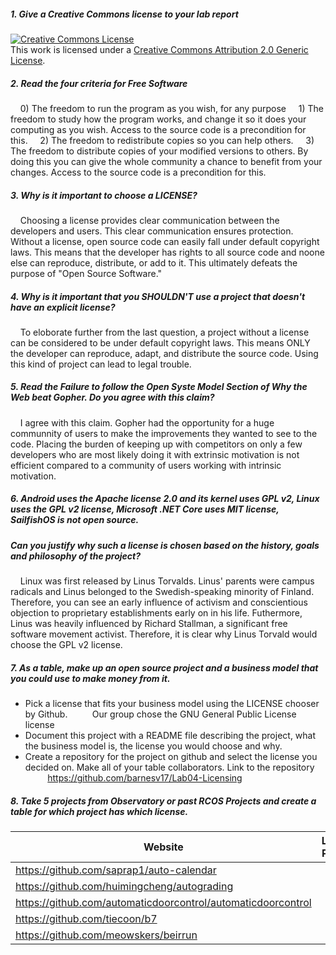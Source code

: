 ##### 1. Give a Creative Commons license to your lab report
<a rel="license" href="http://creativecommons.org/licenses/by/2.0/"><img alt="Creative Commons License" style="border-width:0" src="https://i.creativecommons.org/l/by/2.0/88x31.png" /></a><br />This work is licensed under a <a rel="license" href="http://creativecommons.org/licenses/by/2.0/">Creative Commons Attribution 2.0 Generic License</a>.
##### 2. Read the four criteria for Free Software
&nbsp;&nbsp;&nbsp; 0) The freedom to run the program as you wish, for any purpose
&nbsp;&nbsp;&nbsp; 1) The freedom to study how the program works, and change it so it does your computing as you wish. Access to the source code is a precondition for this.
&nbsp;&nbsp;&nbsp; 2) The freedom to redistribute copies so you can help others.
&nbsp;&nbsp;&nbsp; 3) The freedom to distribute copies of your modified versions to others. By doing this you can give the whole community a chance to benefit from your changes. Access to the source code is a precondition for this.
##### 3. Why is it important to choose a LICENSE?
&nbsp;&nbsp;&nbsp; Choosing a license provides clear communication between the developers and users. This clear communication ensures protection. Without a license, open source code can easily fall under default copyright laws. This means that the developer has rights to all source code and noone else can reproduce, distribute, or add to it. This ultimately defeats the purpose of "Open Source Software."
##### 4. Why is it important that you SHOULDN'T use a project that doesn't have an explicit license?
&nbsp;&nbsp;&nbsp; To eloborate further from the last question, a project without a license can be considered to be under default copyright laws. This means ONLY the developer can reproduce, adapt, and distribute the source code. Using this kind of project can lead to legal trouble.
##### 5. Read the Failure to follow the Open Syste Model Section of Why the Web beat Gopher. Do you agree with this claim?
&nbsp;&nbsp;&nbsp; I agree with this claim. Gopher had the opportunity for a huge communnity of users to make the improvements they wanted to see to the code. Placing the burden of keeping up with competitors on only a few developers who are most likely doing it with extrinsic motivation is not efficient compared to a community of users working with intrinsic motivation.
##### 6. Android uses the Apache license 2.0 and its kernel uses GPL v2, Linux uses the GPL v2 license, Microsoft .NET Core uses MIT license, SailfishOS is not open source.
##### Can you justify why such a license is chosen based on the history, goals and philosophy of the project?
&nbsp;&nbsp;&nbsp; Linux was first released by Linus Torvalds. Linus' parents were campus radicals and Linus belonged to the Swedish-speaking minority of Finland. Therefore, you can see an early influence of activism and conscientious objection to proprietary establishments early on in his life. Futhermore, Linus was heavily influenced by Richard Stallman, a significant free software movement activist. Therefore, it is clear why Linus Torvald would choose the GPL v2 license.
##### 7. As a table, make up an open source project and a business model that you could use to make money from it.
* Pick a license that fits your business model using the LICENSE chooser by Github.
&nbsp;&nbsp;&nbsp;&nbsp;&nbsp;&nbsp;&nbsp;&nbsp; Our group chose the GNU General Public License license
* Document this project with a README file describing the project, what the business model is, the license you would choose and why.
* Create a repository for the project on github and select the license you decided on. Make all of your table collaborators. Link to the repository
&nbsp;&nbsp;&nbsp;&nbsp;&nbsp;&nbsp;&nbsp;&nbsp; https://github.com/barnesv17/Lab04-Licensing
##### 8. Take 5 projects from Observatory or past RCOS Projects and create a table for which project has which license.
| Website                                                       | License Present | License   |
| --------------------------------------------------------------|:---------------:| ---------:|
| https://github.com/saprap1/auto-calendar                      | Yes             | MIT       |
| https://github.com/huimingcheng/autograding                   | Yes             | MIT       |
| https://github.com/automaticdoorcontrol/automaticdoorcontrol  | Yes             | MIT       |
| https://github.com/tiecoon/b7                                 | Yes             | Copyright |
| https://github.com/meowskers/beirrun                          | Yes             | MIT       |
